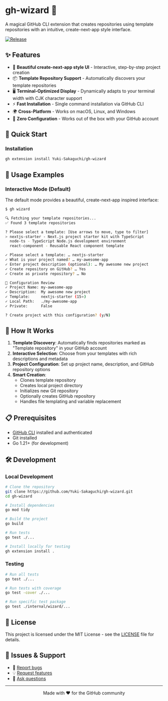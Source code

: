 # gh-wizard 🔮

A magical GitHub CLI extension that creates repositories using template repositories with an intuitive, create-next-app style interface.

[![Release](https://img.shields.io/github/v/release/Yuki-Sakaguchi/gh-wizard)](https://github.com/Yuki-Sakaguchi/gh-wizard/releases)

## ✨ Features

- 🎨 **Beautiful create-next-app style UI** - Interactive, step-by-step project creation
- 📦 **Template Repository Support** - Automatically discovers your template repositories
- 🖥️ **Terminal-Optimized Display** - Dynamically adapts to your terminal width with CJK character support
- ⚡ **Fast Installation** - Single command installation via GitHub CLI
- 🌍 **Cross-Platform** - Works on macOS, Linux, and Windows
- 🎯 **Zero Configuration** - Works out of the box with your GitHub account

## 🚀 Quick Start

### Installation

```bash
gh extension install Yuki-Sakaguchi/gh-wizard
```

## 🎯 Usage Examples

### Interactive Mode (Default)

The default mode provides a beautiful, create-next-app inspired interface:

```bash
$ gh wizard

🔍 Fetching your template repositories...
✅ Found 3 template repositories

? Please select a template: [Use arrows to move, type to filter]
> nextjs-starter - Next.js project starter kit with TypeScript
  node-ts - TypeScript Node.js development environment
  react-component - Reusable React component template

✓ Please select a template: … nextjs-starter
✓ What is your project named? … my-awesome-app
✓ Enter project description (optional): … My awesome new project
✓ Create repository on GitHub? … Yes
✓ Create as private repository? … No

📝 Configuration Review
✓ Project Name: my-awesome-app
✓ Description:  My awesome new project
✓ Template:     nextjs-starter (15⭐)
✓ Local Path:   ./my-awesome-app
✓ Private:      False

? Create project with this configuration? (y/N) 
```

## 🔧 How It Works

1. **Template Discovery**: Automatically finds repositories marked as "Template repository" in your GitHub account
2. **Interactive Selection**: Choose from your templates with rich descriptions and metadata
3. **Project Configuration**: Set up project name, description, and GitHub repository options
4. **Smart Creation**: 
   - Clones template repository
   - Creates local project directory
   - Initializes new Git repository
   - Optionally creates GitHub repository
   - Handles file templating and variable replacement

## 📋 Prerequisites

- [GitHub CLI](https://cli.github.com/) installed and authenticated
- Git installed
- Go 1.21+ (for development)

## 🛠️ Development

### Local Development

```bash
# Clone the repository
git clone https://github.com/Yuki-Sakaguchi/gh-wizard.git
cd gh-wizard

# Install dependencies
go mod tidy

# Build the project
go build

# Run tests
go test ./...

# Install locally for testing
gh extension install .
```

### Testing

```bash
# Run all tests
go test ./...

# Run tests with coverage
go test -cover ./...

# Run specific test package
go test ./internal/wizard/...
```

## 📄 License

This project is licensed under the MIT License - see the [LICENSE](LICENSE) file for details.

## 🐛 Issues & Support

- 🐞 [Report bugs](https://github.com/Yuki-Sakaguchi/gh-wizard/issues/new?template=bug_report.md)
- 💡 [Request features](https://github.com/Yuki-Sakaguchi/gh-wizard/issues/new?template=feature_request.md)
- 💬 [Ask questions](https://github.com/Yuki-Sakaguchi/gh-wizard/discussions)

---

<p align="center">
  Made with ❤️ for the GitHub community
</p>
